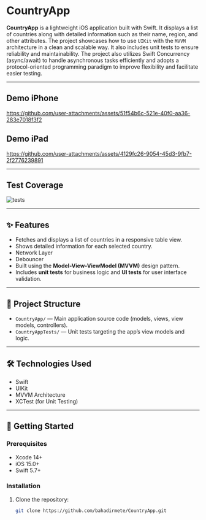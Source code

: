 # CountryApp

**CountryApp** is a lightweight iOS application built with Swift. It displays a list of countries along with detailed information such as their name, region, and other attributes. The project showcases how to use `UIKit` with the `MVVM` architecture in a clean and scalable way. It also includes unit tests to ensure reliability and maintainability. The project also utilizes Swift Concurrency (async/await) to handle asynchronous tasks efficiently and adopts a protocol-oriented programming paradigm to improve flexibility and facilitate easier testing.

---
## Demo iPhone



https://github.com/user-attachments/assets/51f54b6c-521e-40f0-aa36-283e7018f3f2



## Demo iPad




https://github.com/user-attachments/assets/4129fc26-9054-45d3-9fb7-2f2776239891




---
## Test Coverage 
![tests](https://github.com/user-attachments/assets/663df9b0-6ce3-4943-9ef3-1c43a1bbfaf6)



---

## ✨ Features

- Fetches and displays a list of countries in a responsive table view.
- Shows detailed information for each selected country.
- Network Layer
- Debouncer
- Built using the **Model-View-ViewModel (MVVM)** design pattern.
- Includes **unit tests** for business logic and **UI tests** for user interface validation.


---

## 📁 Project Structure

- `CountryApp/` — Main application source code (models, views, view models, controllers).
- `CountryAppTests/` — Unit tests targeting the app’s view models and logic.

---

## 🛠️ Technologies Used

- Swift
- UIKit
- MVVM Architecture
- XCTest (for Unit Testing)

---

## 🚀 Getting Started

### Prerequisites

- Xcode 14+
- iOS 15.0+
- Swift 5.7+

### Installation

1. Clone the repository:
   ```bash
   git clone https://github.com/bahadirmete/CountryApp.git
